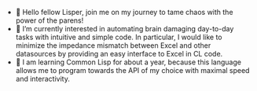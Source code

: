 - 👋 Hello fellow Lisper, join me on my journey to tame chaos with the power of the parens!
- 👀 I’m currently interested in automating brain damaging day-to-day tasks with intuitive and simple code. In particular, I would like to minimize the impedance mismatch between Excel and other datasources by providing an easy interface to Excel in CL code.
- 🌱 I am learning Common Lisp for about a year, because this language allows me to program towards the API of my choice with maximal speed and interactivity.

<!---
LispIsLife/LispIsLife is a ✨ special ✨ repository because its `README.md` (this file) appears on your GitHub profile.
You can click the Preview link to take a look at your changes.
--->
